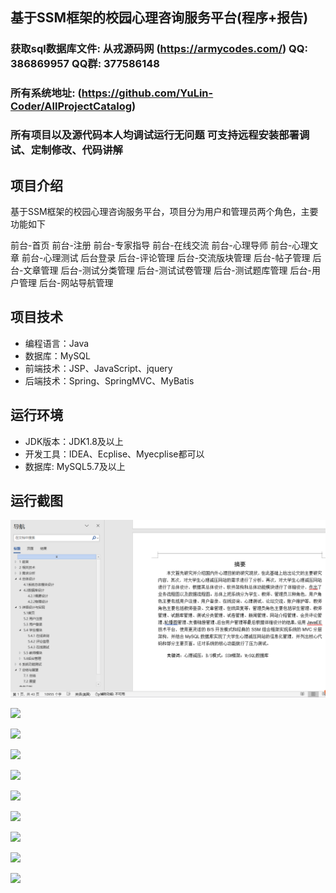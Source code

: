 ## 基于SSM框架的校园心理咨询服务平台(程序+报告)

###  获取sql数据库文件: 从戎源码网 (https://armycodes.com/) QQ: 386869957 QQ群: 377586148
###  所有系统地址: (https://github.com/YuLin-Coder/AllProjectCatalog) 
###  所有项目以及源代码本人均调试运行无问题 可支持远程安装部署调试、定制修改、代码讲解

## 项目介绍
基于SSM框架的校园心理咨询服务平台，项目分为用户和管理员两个角色，主要功能如下

前台-首页
前台-注册
前台-专家指导
前台-在线交流
前台-心理导师
前台-心理文章
前台-心理测试
后台登录
后台-评论管理
后台-交流版块管理
后台-帖子管理
后台-文章管理
后台-测试分类管理
后台-测试试卷管理
后台-测试题库管理
后台-用户管理
后台-网站导航管理

## 项目技术
- 编程语言：Java
- 数据库：MySQL
- 前端技术：JSP、JavaScript、jquery
- 后端技术：Spring、SpringMVC、MyBatis

## 运行环境
- JDK版本：JDK1.8及以上
- 开发工具：IDEA、Ecplise、Myecplise都可以
- 数据库: MySQL5.7及以上

## 运行截图
![](screenshot/1.png)

![](screenshot/2.png)

![](screenshot/3.png)

![](screenshot/4.png)

![](screenshot/5.png)

![](screenshot/6.png)

![](screenshot/7.png)

![](screenshot/8.png)

![](screenshot/9.png)

![](screenshot/10.png)